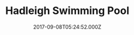 ---
date: 2017-09-08T05:24:52.000Z
title: Hadleigh Swimming Pool
latitude: 52.04454122139633
longitude: 0.9586564785024496
category: checkin
---